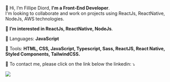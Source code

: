 <p align="left">
  👋 Hi, I’m Fillipe Diord,
  <strong>I'm a Front-End Developer</strong>.<br>
  I'm looking to collaborate and work on projects using ReactJs, ReactNative, NodeJs, AWS technologies.
</p>

<p align="left">
  👀 <strong>I’m interested in ReactJs, ReactNative, NodeJs</strong>.
</p>

<p align="left">
  🦄 Languages: <strong>JavaScript</strong>
</p>

<p align="left">
  💼 Tools: <strong>HTML, CSS, JavaScript, Typescript, Sass, ReactJS, React Native, Styled Components, TailwindCSS.</strong>
</p>

<p align="left">
  💌 To contact me, please click on the link below the linkedin: ⤵️
</p>

<p align="left">
  <a href="https://www.linkedin.com/in/fillipe-diord-b59200153/" alt="Linkedin">
  <img src="https://img.shields.io/badge/-Linkedin-0e76a8?style=flat-square&logo=Linkedin&logoColor=white&link=https://www.linkedin.com/in/fillipe-diord-b59200153/" /></a>
